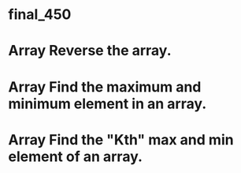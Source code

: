 # final_450

# Array	Reverse the array.																						
# Array	Find the maximum and minimum element in an array.																						
# Array	Find the "Kth" max and min element of an array.																					
